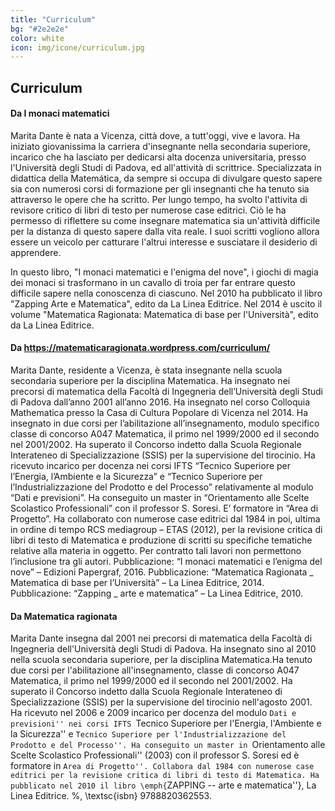 ```yaml
---
title: "Curriculum"
bg: "#2e2e2e"
color: white
icon: img/icone/curriculum.jpg
---
```


## Curriculum

#### Da I monaci matematici
Marita Dante è nata a Vicenza, città dove, a tutt'oggi, vive e lavora. Ha iniziato giovanissima la carriera d'insegnante nella secondaria superiore, incarico che ha lasciato per dedicarsi alta docenza universitaria, presso l'Università degli Studi di Padova, ed all'attività di scrittrice. Specializzata in didattica della Matemática, da sempre si occupa di divulgare questo sapere sia con numerosi corsi di formazione per gli insegnanti che ha tenuto sia attraverso le opere che ha scritto. Per lungo tempo, ha svolto l'attivita di revisore critico di libri di testo per numerose case editrici. Ciò le ha permesso di riflettere su come insegnare matematica sia un'attività difficile per la distanza di questo sapere dalla vita reale. I suoi scritti vogliono allora essere un veicolo per catturare l'altrui interesse e susciatare il desiderio di apprendere.

In questo libro, "I monaci matematici e l'enigma del nove", i giochi di magia dei monaci si trasformano in un cavallo di troia per far entrare questo difficile sapere nella conoscenza di ciascuno. Nel 2010 ha pubblicato il libro "Zapping Arte e Matematica", edito da La Linea Editrice. Nel 2014 è uscito il volume "Matematica Ragionata: Matematica di base per l'Università", edito da La Linea Editrice.

#### Da https://matematicaragionata.wordpress.com/curriculum/
Marita Dante, residente a Vicenza, è stata insegnante nella scuola secondaria superiore per la disciplina Matematica. Ha insegnato nei precorsi di matematica della Facoltà di Ingegneria dell’Università degli Studi di Padova dall’anno 2001 all’anno 2016. Ha insegnato nel corso Colloquia Mathematica presso la Casa di Cultura Popolare di Vicenza nel 2014. Ha insegnato in due corsi per l’abilitazione all’insegnamento, modulo specifico classe di concorso A047 Matematica, il primo nel 1999/2000 ed il secondo nel 2001/2002. Ha superato il Concorso indetto dalla Scuola Regionale Interateneo di Specializzazione (SSIS) per la supervisione del tirocinio. Ha ricevuto incarico per docenza nei corsi IFTS “Tecnico Superiore per l’Energia, l’Ambiente e la Sicurezza” e “Tecnico Superiore per l’Industrializzazione del Prodotto e del Processo” relativamente al modulo “Dati e previsioni”. Ha conseguito un master in “Orientamento alle Scelte Scolastico Professionali” con il professor S. Soresi. E’ formatore in “Area di Progetto”. Ha collaborato con numerose case editrici dal 1984 in poi, ultima in ordine di tempo RCS mediagroup – ETAS (2012), per la revisione critica di libri di testo di Matematica e produzione di scritti su specifiche tematiche relative alla materia in oggetto. Per contratto tali lavori non permettono l’inclusione tra gli autori. Pubblicazione: “I monaci matematici e l’enigma del nove” – Edizioni Papergraf, 2016. Pubblicazione: “Matematica Ragionata _ Matematica di base per l’Università” – La Linea Editrice, 2014. Pubblicazione: “Zapping _ arte e matematica” – La Linea Editrice, 2010.

#### Da Matematica ragionata
Marita Dante insegna dal 2001 nei precorsi di matematica della Facoltà di Ingegneria dell'Università degli Studi di Padova. Ha insegnato sino al 2010 nella scuola secondaria superiore, per la disciplina Matematica.Ha tenuto due corsi per l'abilitazione all'insegnamento, classe di concorso A047 Matematica, il primo nel 1999/2000 ed il secondo nel 2001/2002. Ha superato il Concorso indetto dalla Scuola Regionale Interateneo di Specializzazione (SSIS) per la supervisione del tirocinio nell'agosto 2001. Ha ricevuto nel 2006 e 2009 incarico per docenza del modulo ``Dati e previsioni'' nei corsi IFTS ``Tecnico Superiore per l'Energia, l'Ambiente e la Sicurezza'' e ``Tecnico Superiore per l'Industrializzazione del Prodotto e del Processo''. Ha conseguito un master in ``Orientamento alle Scelte Scolastico Professionali'' (2003) con il professor S. Soresi ed è formatore in ``Area di Progetto''. Collabora dal 1984 con numerose case editrici per la revisione critica di libri di testo di Matematica. Ha pubblicato nel 2010 il libro \emph{``ZAPPING -- arte e matematica''}, La Linea Editrice. %, \textsc{isbn} 9788820362553.
